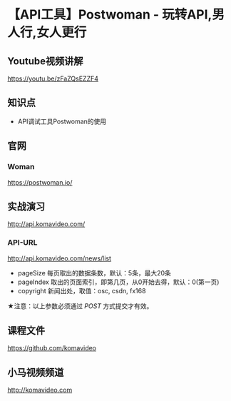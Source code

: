 【API工具】Postwoman - 玩转API,男人行,女人更行
===========================================

## Youtube视频讲解

https://youtu.be/zFaZQsEZZF4

## 知识点

* API调试工具Postwoman的使用

## 官网

### Woman

https://postwoman.io/

## 实战演习

http://api.komavideo.com/

### API-URL

http://api.komavideo.com/news/list

+ pageSize
  每页取出的数据条数，默认：5条，最大20条
+ pageIndex
  取出的页面索引，即第几页，从0开始去得，默认：0(第一页)
+ copyright
  新闻出处，取值：osc, csdn, fx168

★注意：以上参数必须通过 *POST* 方式提交才有效。

## 课程文件

https://github.com/komavideo

## 小马视频频道

http://komavideo.com
